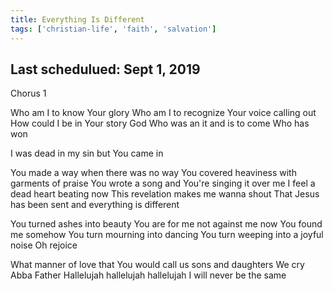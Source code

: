 ```yaml
---
title: Everything Is Different
tags: ['christian-life', 'faith', 'salvation']
---
```


## Last schedulued: Sept 1, 2019          

Chorus 1

Who am I to know Your glory
Who am I to recognize
Your voice calling out
How could I be in Your story
God Who was an it and is to come
Who has won

I was dead in my sin but You came in

You made a way when there was no way
You covered heaviness with garments of praise
You wrote a song and
You're singing it over me
I feel a dead heart beating now
This revelation makes me wanna shout
That Jesus has been sent and everything is different

You turned ashes into beauty
You are for me not against me now
You found me somehow
You turn mourning into dancing
You turn weeping into a joyful noise
Oh rejoice

What manner of love that
You would call us sons and daughters
We cry Abba Father
Hallelujah hallelujah hallelujah
I will never be the same

